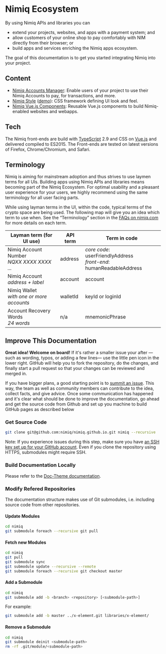 # Nimiq Ecosystem

By using Nimiq APIs and libraries you can
- extend your projects, websites, and apps with a payment system; and
- allow customers of your online shop to pay comfortably with NIM directly from their browser; or
- build apps and services enriching the Nimiq apps ecosystem.

The goal of this documentation is to get you started integrating Nimiq into your project.

[//]: Sven (add checkout plugin)
[//]: Sven (add cashlink js lib)
[//]: Sven (secondary: add nimiq style)
[//]: Sven (secondary: add wallet file format)

## Content
- [Nimiq Accounts Manager](accounts):
  Enable users of your project to use their Nimiq Accounts to pay, for transactions, and more.
- [Nimiq Style](style) ([demo](style/index.html)):
  CSS framework defining UI look and feel.
- [Nimiq Vue.js Components](vue-components):
  Reusable Vue.js components to build Nimiq-enabled websites and webapps.

## Tech

[//]: Soeren (what version of TS, CSS, Vue do we official support/require?)
[//]: Soeren (confirm ES2015 - had a look at tsconfig, but not sure)
[//]: Soeren (I use Chromium, somebody else? Is it offical?)
[//]: Soeren (More browsers? Add versions?)

The Nimiq front-ends are build with
[TypeScript](https://www.typescriptlang.org/) 2.9 and CSS on [Vue.js](https://vuejs.org/)
and delivered compiled to ES2015.
The Front-ends are tested on latest versions of Firefox, Chrome/Chromium, and Safari.

[//]: Sven (Paragraph on why TypeScript)
[//]: Sven (Paragraph on why Vue.js)

## Terminology

Nimiq is aiming for mainstream adoption and thus strives to use laymen terms for all UIs.
Building apps using Nimiq APIs and libraries means becoming part of the Nimiq Ecosystem.
For optimal usability and a pleasant user experience for your users,
we highly recommend using the same terminology for all user facing parts.

While using layman terms in the UI, within the code, typical terms of the crypto space are being used.
The following map will give you an idea which term to use when.
See the “Terminology” section in the [FAQs on nimiq.com](nimiq.com/#faq) for more details on each term.

| Layman term (for UI use)                       | API term | Term in code
|------------------------------------------------|----------|---
| Nimiq Account Number <br> _NQXX XXXX XXXX ..._ | address  | _core code_: userFriendlyAddress <br> _front-end_: humanReadableAddress
| Nimiq Account <br> _address + label_           | account  | account
| Nimiq Wallet <br> _with one or more accounts_  | walletId | keyId or loginId
| Account Recovery Words <br> _24 words_         | n/a      | mnemonicPhrase

## Improve This Documentation

**Great idea! Welcome on board!**
If it's rather a smaller issue your after
&mdash;such as wording, typos, or adding a few lines&mdash;
use the little pen icon in the lower right.
GitHub will help you to fork the repository, do the changes,
and finally start a pull request so that your changes can be reviewed and merged in.

If you have bigger plans, a good starting point is to
[summit an issue](https://github.com/nimiq/nimiq.github.io/issues).
This way, the team as well as community members can contribute to the idea, collect facts, and give advice.
Once some communication has happened and it's clear what should be done to improve the documentation,
go ahead and get the source code from Github and set up you machine to build GitHub pages as described below

### Get Source Code

```bash
git clone git@github.com:nimiq/nimiq.github.io.git nimiq --recursive
```

Note: If you experience issues during this step, make sure you have
[an SSH key set up for your GitHub account](https://help.github.com/articles/adding-a-new-ssh-key-to-your-github-account/).
Even if you clone the repository using HTTPS, submodules might require SSH.

### Build Documentation Locally

Please refer to the [Doc-Theme documentation](meta/doc-theme/#installation).

### Modify Refered Repositories

The documentation structure makes use of Git submodules, i.e. including source code from other repositories.

#### Update Modules

```bash
cd nimiq
git submodule foreach --recursive git pull
```

#### Fetch new Modules

```bash
cd nimiq
git pull
git submodule sync
git submodule update --recursive --remote
git submodule foreach --recursive git checkout master
```

#### Add a Submodule

```bash
cd nimiq
git submodule add -b <branch> <repository> [<submodule-path>]
```
For example:
```bash
git submodule add -b master ../x-element.git libraries/x-element/
```

#### Remove a Submodule

```bash
cd nimiq
git submodule deinit <submodule-path>
rm -rf .git/module/<submodule-path>
```
